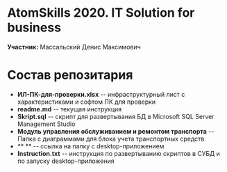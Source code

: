 # AtomSkills 2020. IT Solution for business

**Участник:** Массальский Денис Максимович

# Состав репозитария

* **ИЛ-ПК-для-проверки.xlsx** -- инфраструктурный лист с характеристиками и софтом ПК для проверки
* **readme.md** -- текущая инструкция
* **Skript.sql** -- скрипт для развертывания БД в Microsoft SQL Server Management Studio
* **Модуль управления обслуживанием и ремонтом транспорта** -- Папка с диаграммами для блока учета транспортных средств
* ** ** -- ссылка на папку с desktop-приложением
* **Instruction.txt** -- инструкция по развертыванию скриптов в СУБД и по запуску desktop-приложения

